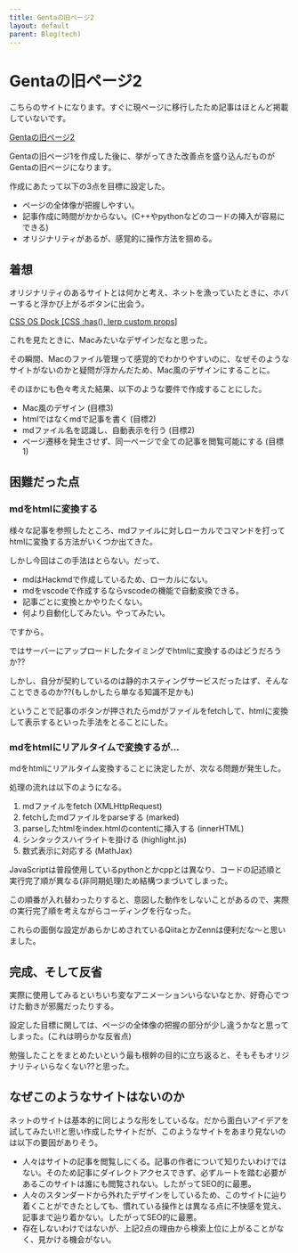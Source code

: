 ```yaml
---
title: Gentaの旧ページ2
layout: default
parent: Blog(tech)
---
```


# Gentaの旧ページ2
こちらのサイトになります。すぐに現ページに移行したため記事はほとんど掲載していないです。

<a href="https://double-tag-229.com/page2/index.html" target="_blank">Gentaの旧ページ2</a>

Gentaの旧ページ1を作成した後に、挙がってきた改善点を盛り込んだものがGentaの旧ページになります。

作成にあたって以下の3点を目標に設定した。

- ページの全体像が把握しやすい。
- 記事作成に時間がかからない。(C++やpythonなどのコードの挿入が容易にできる)
- オリジナリティがあるが、感覚的に操作方法を掴める。

## 着想

オリジナリティのあるサイトとは何かと考え、ネットを漁っていたときに、ホバーすると浮かび上がるボタンに出会う。

<a href='https://codepen.io/jh3y/pen/mdxggmO' target="_blank">CSS OS Dock [CSS :has(), lerp custom props]</a>

これを見たときに、Macみたいなデザインだなと思った。

その瞬間、Macのファイル管理って感覚的でわかりやすいのに、なぜそのようなサイトがないのかと疑問が浮かんだため、Mac風のデザインにすることに。

そのほかにも色々考えた結果、以下のような要件で作成することにした。

- Mac風のデザイン (目標3)
- htmlではなくmdで記事を書く (目標2)
- mdファイル名を認識し、自動表示を行う (目標2)
- ページ遷移を発生させず、同一ページで全ての記事を閲覧可能にする (目標1)

## 困難だった点

### mdをhtmlに変換する

様々な記事を参照したところ、mdファイルに対しローカルでコマンドを打ってhtmlに変換する方法がいくつか出てきた。

しかし今回はこの手法はとらない。だって、

- mdはHackmdで作成しているため、ローカルにない。
- mdをvscodeで作成するならvscodeの機能で自動変換できる。
- 記事ごとに変換とかやりたくない。
- 何より自動化してみたい。やってみたい。

ですから。

ではサーバーにアップロードしたタイミングでhtmlに変換するのはどうだろうか??

しかし、自分が契約しているのは静的ホスティングサービスだったはず、そんなことできるのか??(もしかしたら単なる知識不足かも)

ということで記事のボタンが押されたらmdがファイルをfetchして、htmlに変換して表示するといった手法をとることにした。

### mdをhtmlにリアルタイムで変換するが...

mdをhtmlにリアルタイム変換することに決定したが、次なる問題が発生した。

処理の流れは以下のようになる。

1. mdファイルをfetch (XMLHttpRequest)
2. fetchしたmdファイルをparseする (marked)
3. parseしたhtmlをindex.htmlのcontentに挿入する (innerHTML)
4. シンタックスハイライトを掛ける (highlight.js)
5. 数式表示に対応する (MathJax)

JavaScriptは普段使用しているpythonとかcppとは異なり、コードの記述順と実行完了順が異なる(非同期処理)ため結構つまづいてしまった。

この順番が入れ替わったりすると、意図した動作をしないことがあるので、実際の実行完了順を考えながらコーディングを行なった。

これらの面倒な設定があらかじめされているQiitaとかZennは便利だな〜と思いました。

## 完成、そして反省

実際に使用してみるといちいち変なアニメーションいらないなとか、好奇心でつけた動きが邪魔だったりする。

設定した目標に関しては、ページの全体像の把握の部分が少し違うかなと思ってしまった。(これは明らかな反省点)

勉強したことをまとめたいという最も根幹の目的に立ち返ると、そもそもオリジナリティいらなくない??と思った。

## なぜこのようなサイトはないのか

ネットのサイトは基本的に同じような形をしているな。だから面白いアイデアを試してみたい!!と思い作成したサイトだが、このようなサイトをあまり見ないのは以下の要因がありそう。

- 人々はサイトの記事を閲覧しにくる。記事の作者について知りたいわけではない。そのため記事にダイレクトアクセスできず、必ずルートを踏む必要があるこのサイトは誰にも閲覧されない。したがってSEO的に最悪。
- 人々のスタンダードから外れたデザインをしているため、このサイトに辿り着くことができたとしても、慣れている操作とは異なる点に不快感を覚え、記事まで辿り着かない。したがってSEO的に最悪。
- 存在しないわけではないが、上記2点の理由から検索上位に上がることがなく、見かける機会がない。
